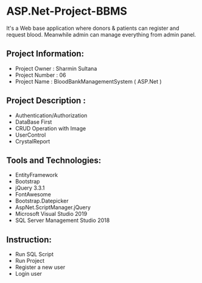 # ASP.Net-Project-BBMS
It's a Web base application where donors &amp; patients can register  and request blood. Meanwhile admin can manage everything from  admin panel.
## Project Information:
* Project Owner : Sharmin Sultana
* Project Number : 06
* Project Name : BloodBankManagementSystem ( ASP.Net )
## Project Description :
* Authentication/Authorization
* DataBase First
* CRUD Operation with Image
* UserControl
* CrystalReport
## Tools and Technologies:
* EntityFramework
* Bootstrap
* jQuery 3.3.1
* FontAwesome
* Bootstrap.Datepicker
* AspNet.ScriptManager.jQuery
* Microsoft Visual Studio 2019
* SQL Server Management Studio 2018
## Instruction:
* Run SQL Script
* Run Project
* Register a new user
* Login user
